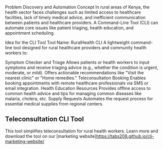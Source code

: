 Problem Discovery and Automation Concept
In rural areas of Kenya, the health sector faces challenges such as limited access to healthcare facilities, lack of timely medical advice, and inefficient communication between patients and healthcare providers. A Command-Line Tool (CLI) can automate core issues like patient triaging, health education, and appointment scheduling.

Idea for the CLI Tool
Tool Name: RuralHealth CLI
A lightweight command-line tool designed for rural healthcare providers and community health workers to:

Symptom Checker and Triage
Allows patients or health workers to input symptoms and receive triaging advice (e.g., whether the condition is urgent, moderate, or mild).
Offers actionable recommendations like "Visit the nearest clinic" or "Home remedies."
Teleconsultation Booking
Enables booking appointments with remote healthcare professionals via SMS or email integration.
Health Education Resources
Provides offline access to common health advice and tips for managing common diseases like malaria, cholera, etc.
Supply Requests
Automates the request process for essential medical supplies from regional centers.
## Teleconsultation CLI Tool
This tool simplifies teleconsultation for rural health workers. Learn more and download the tool on our [marketing website]https://tabs208.github.io/cli-marketing-website/
